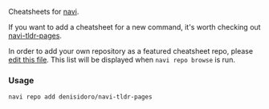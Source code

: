 Cheatsheets for [navi](https://github.com/denisidoro/navi).

If you want to add a cheatsheet for a new command, it's worth checking out [navi-tldr-pages](https://github.com/denisidoro/navi-tldr-pages).

In order to add your own repository as a featured cheatsheet repo, please [edit this file](https://github.com/denisidoro/cheats/edit/master/featured_repos.txt). This list will be displayed when `navi repo browse` is run.

### Usage
```
navi repo add denisidoro/navi-tldr-pages
```
